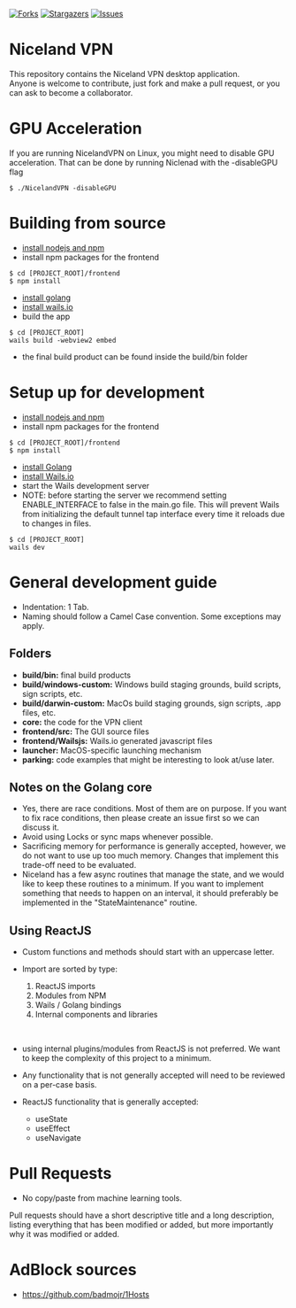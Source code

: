 [![Forks][forks-shield]][forks-url]
[![Stargazers][stars-shield]][stars-url]
[![Issues][issues-shield]][issues-url]
<!-- [![GNU License][license-shield]][license-url] -->
<!-- [![LinkedIn][linkedin-shield]][linkedin-url] -->

# Niceland VPN 
This repository contains the Niceland VPN desktop application. </br>
Anyone is welcome to contribute, just fork and make a pull request, or you can ask to become a collaborator. 

# GPU Acceleration
If you are running NicelandVPN on Linux, you might need to disable GPU acceleration. That can be done by running Niclenad with the -disableGPU flag
```
$ ./NicelandVPN -disableGPU
```

# Building from source
 - [install nodejs and npm](https://docs.npmjs.com/downloading-and-installing-node-js-and-npm)
 - install npm packages for the frontend
 ```
$ cd [PROJECT_ROOT]/frontend
$ npm install
 ```
 - [install golang](https://go.dev/doc/install)
 - [install wails.io](https://wails.io/docs/gettingstarted/installation)
 - build the app
 ```
$ cd [PROJECT_ROOT]
 wails build -webview2 embed
 ```
 - the final build product can be found inside the build/bin folder

# Setup up for development
 - [install nodejs and npm](https://docs.npmjs.com/downloading-and-installing-node-js-and-npm)
 - install npm packages for the frontend
 ```
$ cd [PROJECT_ROOT]/frontend
$ npm install
 ```
 - [install Golang](https://go.dev/doc/install)
 - [install Wails.io](https://wails.io/docs/gettingstarted/installation)
 - start the Wails development server
 - NOTE: before starting the server we recommend setting ENABLE_INTERFACE to false in the main.go file. This will prevent Wails from initializing the default tunnel tap interface every time it reloads due to changes in files.
 ```
$ cd [PROJECT_ROOT]
 wails dev
 ```

# General development guide
 - Indentation: 1 Tab.
 - Naming should follow a Camel Case convention. Some exceptions may apply.

## Folders
 - **build/bin:** final build products
 - **build/windows-custom:** Windows build staging grounds, build scripts, sign scripts, etc.
 - **build/darwin-custom:** MacOs build staging grounds, sign scripts, .app files, etc.
 - **core:** the code for the VPN client 
 - **frontend/src:** The GUI source files
 - **frontend/Wailsjs:** Wails.io generated javascript files
 - **launcher:** MacOS-specific launching mechanism
 - **parking:** code examples that might be interesting to look at/use later. 

## Notes on the Golang core 
 - Yes, there are race conditions. Most of them are on purpose. If you want to fix race conditions, then please create an issue first so we can discuss it. 
 - Avoid using Locks or sync maps whenever possible. 
 - Sacrificing memory for performance is generally accepted, however, we do not want to use up too much memory. Changes that implement this trade-off need to be evaluated.
 - Niceland has a few async routines that manage the state, and we would like to keep these routines to a minimum. If you want to implement something that needs to happen on an interval, it should preferably be implemented in the "StateMaintenance" routine.

## Using ReactJS
 - Custom functions and methods should start with an uppercase letter. 

 - Import are sorted by type:
    1. ReactJS imports
    2. Modules from NPM
    3. Wails / Golang bindings
    4. Internal components and libraries

</br>

 - using internal plugins/modules from ReactJS is not preferred. We want to keep the complexity of this project to a minimum.
 - Any functionality that is not generally accepted will need to be reviewed on a per-case basis.

 - ReactJS functionality that is generally accepted:
    - useState
    - useEffect
    - useNavigate

# Pull Requests
 - No copy/paste from machine learning tools.

Pull requests should have a short descriptive title and a long description, listing everything that has been modified or added, but more importantly why it was modified or added. 


# AdBlock sources
 - https://github.com/badmojr/1Hosts

[forks-shield]: https://img.shields.io/github/forks/tunnels-is/niceland-app?style=for-the-badge&logo=github
[forks-url]: https://github.com/tunnels-is/niceland-app/network/members
[stars-shield]: https://img.shields.io/github/stars/tunnels-is/niceland-app?style=for-the-badge&logo=github
[stars-url]: https://github.com/tunnels-is/niceland-app/stargazers
[issues-shield]: https://img.shields.io/github/issues/tunnels-is/niceland-app?style=for-the-badge&logo=github
[issues-url]: https://github.com/tunnels-is/niceland-app/issues
<!-- [license-shield]: https://img.shields.io/github/license/umutsevdi/Logic-Circuit-Simulator.svg?style=for-the-badge -->
<!-- [license-url]: https://github.com/umutsevdi/Logic-Circuit-Simulator/blob/main/LICENSE -->